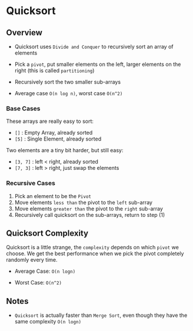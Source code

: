 # Quicksort

## Overview

- Quicksort uses `Divide and Conquer` to recursively sort an array of elements

- Pick a `pivot`, put smaller elements on the left, larger elements on the right (this is called `partitioning`)

- Recursively sort the two smaller sub-arrays

- Average case `O(n log n)`, worst case `O(n^2)`

### Base Cases

These arrays are really easy to sort:

- `[]` : Empty Array, already sorted
- `[5]` : Single Element, already sorted

Two elements are a tiny bit harder, but still easy:

- `[3, 7]` : left < right, already sorted
- `[7, 3]` : left > right, just swap the elements

### Recursive Cases

1. Pick an element to be the `Pivot`
2. Move elements `less than` the pivot to the `left` sub-array
3. Move elements `greater than` the pivot to the `right` sub-array
4. Recursively call quicksort on the sub-arrays, return to step (1)

## Quicksort Complexity

Quicksort is a little strange, the `complexity` depends on which `pivot` we choose.
We get the best performance when we pick the pivot completely randomly every time.

- Average Case: `O(n logn)`

- Worst Case: `O(n^2)`

## Notes

- `Quicksort` is actually faster than `Merge Sort`, even though they have the same complexity `O(n logn)`
